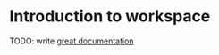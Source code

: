 # Introduction to workspace

TODO: write [great documentation](http://jacobian.org/writing/what-to-write/)
